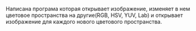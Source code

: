 Написана програма которая открывает изображение, изменяет в нем цветовое пространства на другие(RGB, HSV, YUV, Lab) и открывает изображение для каждого нового цветового пространства.